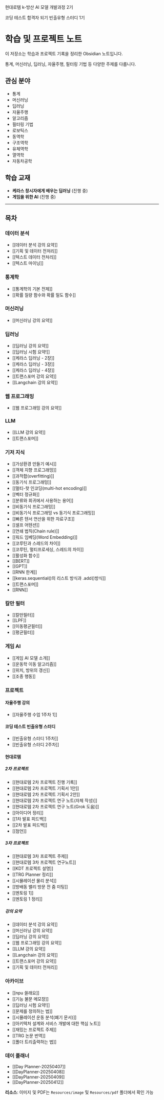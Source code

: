 
현대로템 k-방산 AI 모델 개발과정 2기

코딩 테스트 합격자 되기 빈출유형 스터디 1기

# 학습 및 프로젝트 노트

이 저장소는 학습과 프로젝트 기록을 정리한 Obsidian 노트입니다. 

통계, 머신러닝, 딥러닝, 자율주행, 필터링 기법 등 다양한 주제를 다룹니다. 

## 관심 분야
- 통계
- 머신러닝
- 딥러닝
- 자율주행
- 알고리즘
- 필터링 기법
- 로보틱스
- 동역학
- 구조역학
- 유체역학
- 열역학
- 자동차공학

## 학습 교재
- **케라스 창시자에게 배우는 딥러닝** (진행 중)
- **게임을 위한 AI** (진행 중)

---

## 목차

### 데이터 분석
- [[데이터 분석 강의 요약]]
- [[기획 및 데이터 전처리]]
- [[텍스트 데이터 전처리]]
- [[텍스트 마이닝]]

### 통계학
- [[통계학의 기본 전제]]
- [[확률 질량 함수와 확률 밀도 함수]]

### 머신러닝
- [[머신러닝 강의 요약]]

### 딥러닝
- [[딥러닝 강의 요약]]
- [[딥러닝 시험 요약!]]
- [[케라스 딥러닝 - 2장]]
- [[케라스 딥러닝 - 3장]]
- [[케라스 딥러닝 - 4장]]
- [[트랜스포머 강의 요약]]
- [[Langchain 강의 요약]]

### 웹 프로그래밍
- [[웹 프로그래밍 강의 요약]]

### LLM
- [[LLM 강의 요약]]
- [[트랜스포머]]

### 기저 지식
- [[가상환경 만들기 예시]]
- [[객체 지향 프로그래밍]]
- [[과적합(overfitting)]]
- [[동기식 프로그래밍]]
- [[멀티-핫 인코딩(multi-hot encoding)]]
- [[벡터 정규화]]
- [[분류와 회귀에서 사용하는 용어]]
- [[비동기식 프로그래밍]]
- [[비동기식 프로그래밍 vs 동기식 프로그래밍]]
- [[빠른 텐서 연산을 위한 자료구조]]
- [[셀프 어텐션]]
- [[연쇄 법칙(Chain rule)]]
- [[워드 임베딩(Word Embedding)]]
- [[코루틴과 스레드의 차이]]
- [[코루틴, 멀티프로세싱, 스레드의 차이]]
- [[활성화 함수]]
- [[BERT]]
- [[GPT]]
- [[RNN 한계]]
- [[keras.sequential()의 리스트 방식과 .add()방식]]
- [[트랜스포머]]
- [[RNN]]

### 칼만 필터
- [[칼만필터]]
- [[LPF]]
- [[이동평균필터]]
- [[평균필터]]

### 게임 AI
- [[게임 AI 모델 소개]]
- [[운동학 이동 알고리즘]]
- [[위치, 방위의 갱신]]
- [[조종 행동]]

### 프로젝트
#### 자율주행 강의
- [[자율주행 수업 1주차 1]]

#### 코딩 테스트 빈출유형 스터디
- [[빈출유형 스터디 1주차]]
- [[빈출유형 스터디 2주차]]

#### 현대로템
##### 2차 프로젝트
- [[현대로템 2차 프로젝트 진행 기록]]
- [[현대로템 2차 프로젝트 기획서 1안]]
- [[현대로템 2차 프로젝트 기획서 2안]]
- [[현대로템 2차 프로젝트 연구 노트(자체 작성)]]
- [[현대로템 2차 프로젝트 연구 노트(Grok 도움)]]
- [[아이디어 정리]]
- [[1차 발표 피드백]]
- [[2차 발표 피드백]]
- [[첨언]]

##### 3차 프로젝트
- [[현대로템 3차 프로젝트 주제]]
- [[현대로템 3차 프로젝트 연구노트]]
- [[KDT 프로젝트 설명]]
- [[TRG Planner 정리]]
- [[시뮬레이션 물리 분석]]
- [[방배동 밸리 방문 전 줌 미팅]]
- [[멘토링 1]]
- [[멘토링 1 정리]]

##### 강의 요약
- [[데이터 분석 강의 요약]]
- [[머신러닝 강의 요약]]
- [[딥러닝 강의 요약]]
- [[웹 프로그래밍 강의 요약]]
- [[LLM 강의 요약]]
- [[Langchain 강의 요약]]
- [[트랜스포머 강의 요약]]
- [[기획 및 데이터 전처리]]

### 아카이브
- [[npu 쓸래요]]
- [[기능 불문 메모장]]
- [[딥러닝 시험 요약!]]
- [[문제를 정의하는 법]]
- [[시뮬레이션 운동 분석(폐기 문서)]]
- [[아키텍처 설계와 서비스 개발에 대한 핵심 노트]]
- [[재밌는 프로젝트 주제]]
- [[TRG 논문 번역]]
- [[폴더 트리출력하는 법]]

### 데이 플래너
- [[Day Planner-20250407]]
- [[DayPlanner-20250408]]
- [[DayPlanner-20250409]]
- [[DayPlanner-20250412]]

**리소스**: 이미지 및 PDF는 `Resources/image` 및 `Resources/pdf` 폴더에서 확인 가능